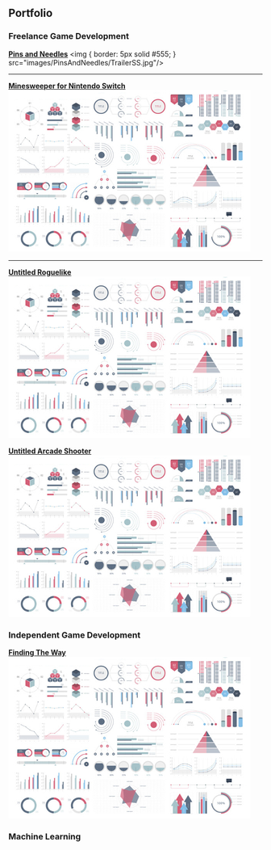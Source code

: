 ## Portfolio

### Freelance Game Development

[**Pins and Needles**](/Projects/PinsAndNeedles)
<img {
	border: 5px solid #555;
}
src="images/PinsAndNeedles/TrailerSS.jpg"/> 

---
[**Minesweeper for Nintendo Switch**](/Projects/PinsAndNeedles)
<img src="images/dummy_thumbnail.jpg?raw=true"/>

---
[**Untitled Roguelike**](/Projects/PinsAndNeedles)
<img src="images/dummy_thumbnail.jpg?raw=true"/>

[**Untitled Arcade Shooter**](/Projects/PinsAndNeedles)
<img src="images/dummy_thumbnail.jpg?raw=true"/>

### Independent Game Development
[**Finding The Way**](/Projects/PinsAndNeedles)
<img src="images/dummy_thumbnail.jpg?raw=true"/>

### Machine Learning




